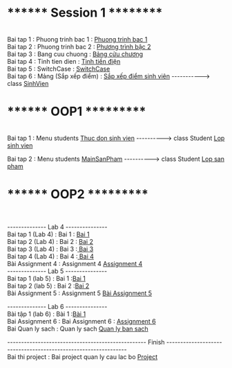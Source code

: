 <h1> ****** Session 1 ******** </h1></br>
Bai tap 1 : Phuong trinh bac 1 : <a href="https://github.com/FASTTRACKSE/FTJD1803/blob/master/HuyVu/Session1/src/introduction/PTB1.java">Phuong trinh bac 1</a></br>
Bai tap 2 : Phuong trinh bac 2 : <a href="https://github.com/FASTTRACKSE/FTJD1803/blob/master/HuyVu/Session1/src/introduction/PTB2.java">Phương trình bậc 2</a></br>
Bai tap 3 : Bang cuu chuong    : <a href="https://github.com/FASTTRACKSE/FTJD1803/blob/master/HuyVu/Session1/src/vonglap/BangCuuChuong.java">Bảng cửu chương</a></br>
Bai tap 4 : Tinh tien dien : <a href="https://github.com/FASTTRACKSE/FTJD1803/blob/master/HuyVu/Session1/src/vonglap/TinhTienDien.java"> Tinh tiền điện </a></br>
Bai tap 5 : SwitchCase : <a href="https://github.com/FASTTRACKSE/FTJD1803/blob/master/HuyVu/Session1/src/vonglap/SwtichCase.java">SwitchCase</a></br>
Bai tap 6 : Mảng (Sắp xếp điểm) : <a href="https://github.com/FASTTRACKSE/FTJD1803/blob/master/HuyVu/Session1/src/vonglap/Mang.java">Sắp xếp điểm sinh viên</a> -----------> class <a href="https://github.com/FASTTRACKSE/FTJD1803/blob/master/HuyVu/Session1/src/vonglap/SinhVien.java">SinhVien</a></br>

<h1> ******    OOP1    ********* </h1></br>
Bai tap 1 : Menu students <a href="https://github.com/FASTTRACKSE/FTJD1803/blob/master/HuyVu/Oop/src/danhsachsinhvien/MenuStudents.java">Thuc don sinh vien</a> ----------> class Student <a href="https://github.com/FASTTRACKSE/FTJD1803/blob/master/HuyVu/Oop/src/danhsachsinhvien/Student.java">Lop sinh vien</a></br>

Bai tap 2 : Menu students <a href="https://github.com/FASTTRACKSE/FTJD1803/blob/master/HuyVu/Oop/src/sanpham/MainSanPham.java">MainSanPham</a> ----------> class Student <a href="https://github.com/FASTTRACKSE/FTJD1803/blob/master/HuyVu/Oop/src/sanpham/SanPham.java">Lop san pham</a></br>


<h1> ******    OOP2    ********* </h1></br>

-------------- Lab 4 ---------------</br>
Bai tap 1 (Lab 4) : Bai 1 : <a href="https://github.com/FASTTRACKSE/FTJD1803/tree/master/HuyVu/Oop2/src/hinh"> Bai 1</a></br>
Bai tap 2 (Lab 4) : Bai 2 : <a href="https://github.com/FASTTRACKSE/FTJD1803/tree/master/HuyVu/Oop2/src/sinhvienfpt"> Bai 2 </a></br>
Bai tap 3 (Lab 4) : Bai 3 :<a href="https://github.com/FASTTRACKSE/FTJD1803/tree/master/HuyVu/Oop2/src/Bai3"> Bai 3</a></br>
Bai tap 4 (Lab 4) : Bai 4 :<a href="https://github.com/FASTTRACKSE/FTJD1803/tree/master/HuyVu/Oop2/src/Bai4"> Bai 4</a></br>
Bài Assignment 4  : Assignment 4 <a href="https://github.com/FASTTRACKSE/FTJD1803/tree/master/HuyVu/Oop2/src/assignment_4">Assignment 4</a></br>
-------------- Lab 5 ---------------</br>
Bai tap 1 (lab 5) : Bai 1 :<a href="https://github.com/FASTTRACKSE/FTJD1803/tree/master/HuyVu/Oop2/src/lab5">Bai 1</a></br>
Bai tap 2 (lab 5) : Bai 2 :<a href="https://github.com/FASTTRACKSE/FTJD1803/tree/master/HuyVu/Oop2/src/lab5_2">Bai 2</a></br>
Bài Assignment 5  : Assignment 5 <a href="">Bài Assignment 5</a>

-------------- Lab 6 ---------------</br>
Bài tập 1 (lab 6) : Bài 1 :<a href="https://github.com/FASTTRACKSE/FTJD1803/tree/master/HuyVu/Unit7/src/lab6">Bài 1</a></br>
Bai Assignment 6 :  Bai Assignment 6 : <a href="https://github.com/FASTTRACKSE/FTJD1803/tree/master/HuyVu/Unit7/src/assignment_6
"> Assignment 6 </a></br>
Bai Quan ly sach : Quan ly sach <a href="https://github.com/FASTTRACKSE/FTJD1803/tree/master/HuyVu/QuanLyBansach">Quan ly ban sach</a></br>

-------------------------------------------------- Finish ---------------------------------------------------------------</br>
Bai thi project : Bai project quan ly cau lac bo <a href="https://github.com/FASTTRACKSE/FTJD1803/tree/master/HuyVu/Project/src/quanlydoibong">Project<a>
